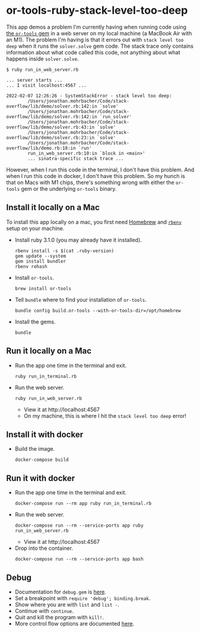 # or-tools-ruby-stack-level-too-deep
This app demos a problem I'm currently having when running code using [the `or-tools` gem](https://github.com/ankane/or-tools-ruby) in a web server on my local machine (a MacBook Air with an M1). The problem I'm having is that it errors out with `stack level too deep` when it runs the `solver.solve` gem code. The stack trace only contains information about what code called this code, not anything about what happens inside `solver.solve`.

```console
$ ruby run_in_web_server.rb

... server starts ...
... I visit localhost:4567 ...

2022-02-07 12:26:26 - SystemStackError - stack level too deep:
        /Users/jonathan.mohrbacher/Code/stack-overflow/lib/demo/solver.rb:142:in `solve'
        /Users/jonathan.mohrbacher/Code/stack-overflow/lib/demo/solver.rb:142:in `run_solver'
        /Users/jonathan.mohrbacher/Code/stack-overflow/lib/demo/solver.rb:43:in `solve'
        /Users/jonathan.mohrbacher/Code/stack-overflow/lib/demo/solver.rb:23:in `solve'
        /Users/jonathan.mohrbacher/Code/stack-overflow/lib/demo.rb:18:in `run'
        run_in_web_server.rb:10:in `block in <main>'
        ... sinatra-specific stack trace ...
```

However, when I run this code in the terminal, I don't have this problem. And when I run this code in docker, I don't have this problem. So my hunch is that on Macs with M1 chips, there's something wrong with either the `or-tools` gem or the underlying `or-tools` binary.

## Install it locally on a Mac
To install this app locally on a mac, you first need [Homebrew](https://brew.sh/) and [`rbenv`](https://github.com/rbenv/rbenv) setup on your machine.

* Install ruby 3.1.0 (you may already have it installed).
  ```console
  rbenv install -s $(cat .ruby-version)
  gem update --system
  gem install bundler
  rbenv rehash
  ```
* Install `or-tools`.
  ```console
  brew install or-tools
  ```
* Tell `bundle` where to find your installation of `or-tools`.
  ```console
  bundle config build.or-tools --with-or-tools-dir=/opt/homebrew
  ```
* Install the gems.
  ```console
  bundle
  ```

## Run it locally on a Mac
* Run the app one time in the terminal and exit.
  ```console
  ruby run_in_terminal.rb
  ```
* Run the web server.
  ```console
  ruby run_in_web_server.rb
  ```
  * View it at http://localhost:4567
  * On my machine, this is where I hit the `stack level too deep` error!

## Install it with docker
* Build the image.
  ```console
  docker-compose build
  ```

## Run it with docker
* Run the app one time in the terminal and exit.
  ```console
  docker-compose run --rm app ruby run_in_terminal.rb
  ```
* Run the web server.
  ```console
  docker-compose run --rm --service-ports app ruby run_in_web_server.rb
  ```
  * View it at http://localhost:4567
* Drop into the container.
  ```console
  docker-compose run --rm --service-ports app bash
  ```

## Debug
* Documentation for `debug.gem` is [here](https://github.com/ruby/debug).
* Set a breakpoint with `require 'debug'; binding.break`.
* Show where you are with `list` and `list -`.
* Continue with `continue`.
* Quit and kill the program with `kill!`.
* More control flow options are documented [here](https://github.com/ruby/debug#control-flow).
